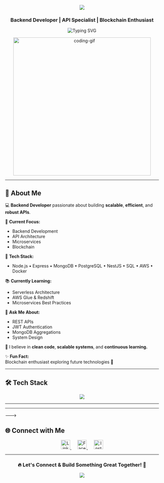 <p align="center">
   <img src="https://capsule-render.vercel.app/api?type=waving&color=0FF0FC&height=200&section=header&text=Hey%20There,%20I'm%20Mujeeb%20👋&fontSize=40&fontColor=ffffff" />

<h3 align="center"> Backend Developer | API Specialist | Blockchain Enthusiast </h3>

<p align="center">
  <img src="https://readme-typing-svg.demolab.com?font=Fira+Code&weight=500&size=24&pause=1000&color=0FF0FC&center=true&vCenter=true&width=450&lines=Hi+%F0%9F%91%8B%2C+I'm+Mujeeb!;Backend+Developer!;Let's+build+something+awesome+" alt="Typing SVG" />
</p>

<p align="center">
  <img src="https://media.giphy.com/media/qgQUggAC3Pfv687qPC/giphy.gif" width="450" alt="coding-gif" />
</p>

---

## 🚀 About Me

💻 **Backend Developer** passionate about building **scalable**, **efficient**, and **robust APIs**.

🌟 **Current Focus:**
- Backend Development
- API Architecture
- Microservices
- Blockchain

🔧 **Tech Stack:**
- Node.js • Express • MongoDB • PostgreSQL • NestJS • SQL • AWS • Docker

📚 **Currently Learning:**
- Serverless Architecture
- AWS Glue & Redshift
- Microservices Best Practices

💬 **Ask Me About:**
- REST APIs
- JWT Authentication
- MongoDB Aggregations
- System Design

🧠 I believe in **clean code**, **scalable systems**, and **continuous learning.**

✨ **Fun Fact:**  
Blockchain enthusiast exploring future technologies 🚀

---

## 🛠️ Tech Stack

<p align="center">
  <img src="https://skillicons.dev/icons?i=nodejs,express,nestjs,mongodb,postgres,aws,docker,git,javascript" />
</p>

---
<!---
## 📈 GitHub Metrics
<p align="center">
  <img src="https://raw.githubusercontent.com/mujeeb3904/mujeeb3904/main/github-metrics.svg" alt="GitHub Metrics" />
</p>
--->

<!-- You need to set up github-metrics action in your profile repository to generate this file -->

---

<!---
## 🐍 Contribution Snake

<p align="center">
  <img src="https://github.com/mujeeb3904/mujeeb3904/blob/output/github-contribution-grid-snake.svg" alt="Contribution Snake" />
</p>

<!-- You need to set up GitHub Actions for the snake animation to work -->

--->

## 🌐 Connect with Me

<p align="center">

  <a href="https://www.linkedin.com/in/mujeeb-ur-rehman-8717811b7/" target="_blank" style="margin: 0 10px;">
    <img src="https://cdn.jsdelivr.net/npm/simple-icons@v9/icons/linkedin.svg" width="30" height="30" alt="LinkedIn" />
  </a>
  <a href="https://www.facebook.com/mujeeb.blouch.007" target="_blank" style="margin: 0 10px;">
    <img src="https://cdn.jsdelivr.net/npm/simple-icons@v9/icons/facebook.svg" width="30" height="30" alt="Facebook" />
  </a>

  <a href="https://www.instagram.com/mujeeb__blouch/" target="_blank" style="margin: 0 10px;">
    <img src="https://cdn.jsdelivr.net/npm/simple-icons@v9/icons/instagram.svg" width="30" height="30" alt="Instagram" />
  </a>
</p>

---

<h3 align="center">🔥 Let's Connect & Build Something Great Together! 🚀</h3>

<p align="center">
  <img src="https://capsule-render.vercel.app/api?type=waving&color=0FF0FC&height=150&section=footer" />
</p>
